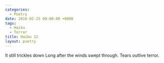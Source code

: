 ```yaml
---
categories:
  - Poetry
date: 2016-02-25 00:00:00 +0000
tags:
  - Haiku
  - Terror
title: Haiku 12
layout: poetry
---
```


It still trickles down
Long after the winds swept through.
Tears outlive terror.
